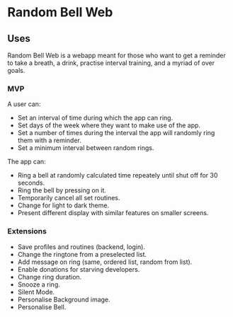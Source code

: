 # Random Bell Web

## Uses
Random Bell Web is a webapp meant for those who want to get a reminder to take a breath, a drink, practise interval training, and a myriad of over goals.

### MVP
A user can:
- Set an interval of time during which the app can ring.
- Set days of the week where they want to make use of the app.
- Set a number of times during the interval the app will randomly ring them with a reminder.
- Set a minimum interval between random rings.

The app can:
- Ring a bell at randomly calculated time repeately until shut off for 30 seconds.
- Ring the bell by pressing on it.
- Temporarily cancel all set routines.
- Change for light to dark theme.
- Present different display with similar features on smaller screens.

### Extensions
- Save profiles and routines (backend, login).
- Change the ringtone from a preselected list.
- Add message on ring (same, ordered list, random from list).
- Enable donations for starving developers.
- Change ring duration.
- Snooze a ring.
- Silent Mode.
- Personalise Background image.
- Personalise Bell.